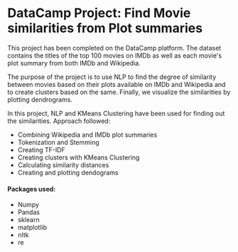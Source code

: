 # DataCamp Project: Find Movie similarities from Plot summaries

This project has been completed on the DataCamp platform.
The dataset contains the titles of the top 100 movies on IMDb as well as each movie's plot summary from both IMDb and Wikipedia.

The purpose of the project is to use NLP to find the degree of similarity between movies based on their plots available on IMDb and Wikipedia and to create clusters based on the same.
Finally, we visualize the similarities by plotting dendrograms.

In this project, NLP and KMeans Clustering have been used for finding out the similarities.
Approach followed:
- Combining Wikipedia and IMDb plot summaries
- Tokenization and Stemming
- Creating TF-IDF
- Creating clusters with KMeans Clustering
- Calculating similarity distances
- Creating and plotting dendograms

#### Packages used:
- Numpy
- Pandas
- sklearn
- matplotlib
- nltk
- re
